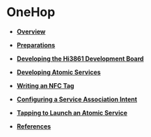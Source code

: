 # OneHop<a name="EN-US_TOPIC_0000001111039538"></a>

-   **[Overview](onehop-overview.md)**  

-   **[Preparations](onehop-dev-prerequisites.md)**  

-   **[Developing the Hi3861 Development Board](onehop-dev-hi3861.md)**  

-   **[Developing Atomic Services](onehop-dev-atomic-service.md)**  

-   **[Writing an NFC Tag](onehop-write-nfc-info.md)**  

-   **[Configuring a Service Association Intent](onehop-configuration-device-tag.md)**  

-   **[Tapping to Launch an Atomic Service](onehop-open-atomic-service.md)**  

-   **[References](onehop-reference-info.md)**  


